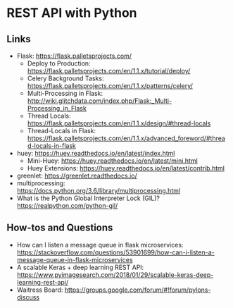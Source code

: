 # REST API with Python

## Links

- Flask: <https://flask.palletsprojects.com/>
  - Deploy to Production:
    <https://flask.palletsprojects.com/en/1.1.x/tutorial/deploy/>
  - Celery Background Tasks:
    <https://flask.palletsprojects.com/en/1.1.x/patterns/celery/>
  - Multi-Processing in Flask:
    <http://wiki.glitchdata.com/index.php/Flask:_Multi-Processing_in_Flask>
  - Thread Locals:
    <https://flask.palletsprojects.com/en/1.1.x/design/#thread-locals>
  - Thread-Locals in Flask:
    <https://flask.palletsprojects.com/en/1.1.x/advanced_foreword/#thread-locals-in-flask>
- huey: <https://huey.readthedocs.io/en/latest/index.html>
  - Mini-Huey: <https://huey.readthedocs.io/en/latest/mini.html>
  - Huey Extensions:
    <https://huey.readthedocs.io/en/latest/contrib.html>
- greenlet: <https://greenlet.readthedocs.io/>
- multiprocessing:
  <https://docs.python.org/3.6/library/multiprocessing.html>
- What is the Python Global Interpreter Lock (GIL)?
  <https://realpython.com/python-gil/>

## How-tos and Questions

- How can I listen a message queue in flask microservices:
  <https://stackoverflow.com/questions/53901699/how-can-i-listen-a-message-queue-in-flask-microservices>
- A scalable Keras + deep learning REST API:
  <https://www.pyimagesearch.com/2018/01/29/scalable-keras-deep-learning-rest-api/>
- Waitress Board:
  <https://groups.google.com/forum/#!forum/pylons-discuss>

